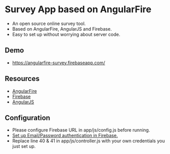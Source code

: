
# Survey App based on AngularFire

* An open source online survey tool.
* Based on AngularFire, AngularJS and Firebase.
* Easy to set up without worrying about server code.

## Demo

* https://angularfire-survey.firebaseapp.com/

## Resources

* [AngularFire](http://angularfire.com)
* [Firebase](http://firebase.com)
* [AngularJS](http://angularjs.org/)

## Configuration

* Please configure Firebase URL in app/js/config.js before running.
* [Set up Email/Password authentication in Firebase.](https://www.firebase.com/docs/security/simple-login-email-password.html)
* Replace line 40 & 41 in app/js/controller.js with your own credentials you just set up.
